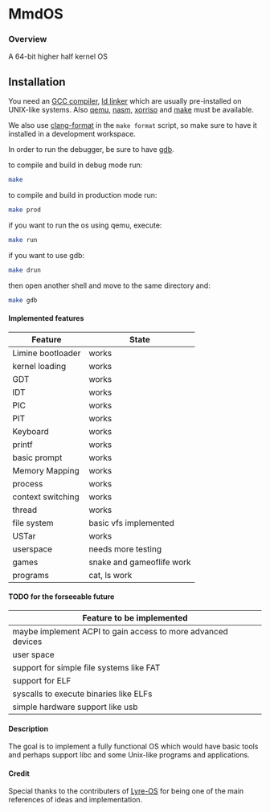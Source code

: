 # MmdOS

### Overview

A 64-bit higher half kernel OS

## Installation

You need an [GCC compiler](https://gcc.gnu.org/), [ld linker](https://www.gnu.org/software/binutils/)
which are usually pre-installed on UNIX-like systems. Also [qemu](https://www.qemu.org/), [nasm](https://www.nasm.us/),
[xorriso](https://www.gnu.org/software/xorriso/) and [make](https://www.gnu.org/software/make/) must be available.

We also use [clang-format](https://releases.llvm.org/14.0.0/tools/clang/docs/ClangFormat.html) in the `make format` script, so make sure to have it installed in a development workspace.

In order to run the debugger, be sure to have [gdb](https://www.sourceware.org/gdb/).

to compile and build in debug mode run:

```sh
make
```

to compile and build in production mode run:

```sh
make prod
```

if you want to run the os using qemu, execute:

```sh
make run
```

if you want to use gdb:

```sh
make drun
```

then open another shell and move to the same directory and:

```sh
make gdb
```

#### Implemented features

| Feature           | State                 |
| ----------------- | --------------------- |
| Limine bootloader | works                 |
| kernel loading    | works                 |
| GDT               | works                 |
| IDT               | works                 |
| PIC               | works                 |
| PIT               | works                 |
| Keyboard          | works                 |
| printf            | works                 |
| basic prompt      | works                 |
| Memory Mapping    | works                 |
| process           | works                 |
| context switching | works                 |
| thread            | works                 |
| file system       | basic vfs implemented |
| USTar             | works                 |
| userspace         | needs more testing    |
| games             | snake and gameoflife work|
| programs          | cat, ls work          |

#### TODO for the forseeable future

| Feature to be implemented |
| ------- |
| maybe implement ACPI to gain access to more advanced devices |
| user space |
| support for simple file systems like FAT |
| support for ELF |
| syscalls to execute binaries like ELFs |
| simple hardware support like usb |

#### Description

The goal is to implement a fully functional OS which would have basic tools and
perhaps support libc and some Unix-like programs and applications.

#### Credit

Special thanks to the contributers of [Lyre-OS](https://github.com/Lyre-OS/Lyre)
for being one of the main references of ideas and implementation.
